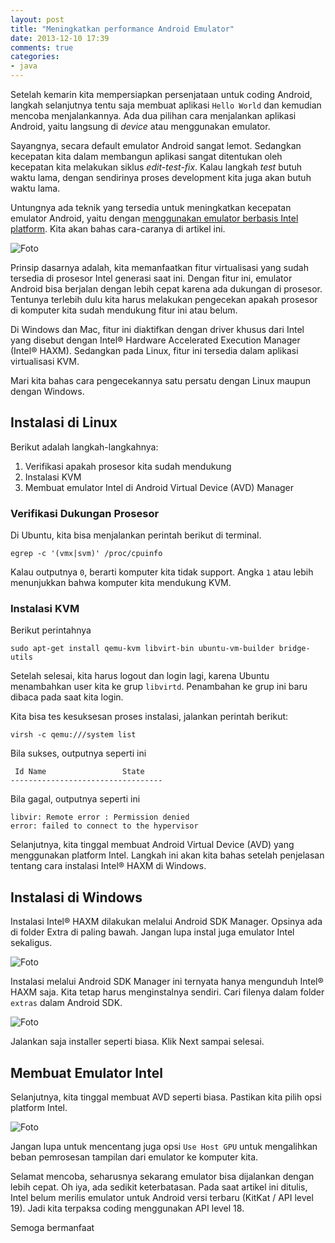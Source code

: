 ```yaml
---
layout: post
title: "Meningkatkan performance Android Emulator"
date: 2013-12-10 17:39
comments: true
categories: 
- java
---
```


Setelah kemarin kita mempersiapkan persenjataan untuk coding Android, langkah selanjutnya tentu saja membuat aplikasi `Hello World` dan kemudian mencoba menjalankannya. Ada dua pilihan cara menjalankan aplikasi Android, yaitu langsung di _device_ atau menggunakan emulator.

Sayangnya, secara default emulator Android sangat lemot. Sedangkan kecepatan kita dalam membangun aplikasi sangat ditentukan oleh kecepatan kita melakukan siklus _edit-test-fix_. Kalau langkah _test_ butuh waktu lama, dengan sendirinya proses development kita juga akan butuh waktu lama. 

Untungnya ada teknik yang tersedia untuk meningkatkan kecepatan emulator Android, yaitu dengan [menggunakan emulator berbasis Intel platform](http://software.intel.com/en-us/articles/speeding-up-the-android-emulator-on-intel-architecture). Kita akan bahas cara-caranya di artikel ini.

![Foto](http://lh5.googleusercontent.com/-ynU8SU2Efd0/Uqa45WE4K_I/AAAAAAAAC7w/umEdkuO7wqA/w467-h623-no/20131210_134625.jpg)

<!--more-->

Prinsip dasarnya adalah, kita memanfaatkan fitur virtualisasi yang sudah tersedia di prosesor Intel generasi saat ini. Dengan fitur ini, emulator Android bisa berjalan dengan lebih cepat karena ada dukungan di prosesor. Tentunya terlebih dulu kita harus melakukan pengecekan apakah prosesor di komputer kita sudah mendukung fitur ini atau belum.

Di Windows dan Mac, fitur ini diaktifkan dengan driver khusus dari Intel yang disebut dengan Intel® Hardware Accelerated Execution Manager (Intel® HAXM). Sedangkan pada Linux, fitur ini tersedia dalam aplikasi virtualisasi KVM. 

Mari kita bahas cara pengecekannya satu persatu dengan Linux maupun dengan Windows.

## Instalasi di Linux ##

Berikut adalah langkah-langkahnya:

1. Verifikasi apakah prosesor kita sudah mendukung
2. Instalasi KVM
3. Membuat emulator Intel di Android Virtual Device (AVD) Manager

### Verifikasi Dukungan Prosesor ###

Di Ubuntu, kita bisa menjalankan perintah berikut di terminal.

```
egrep -c '(vmx|svm)' /proc/cpuinfo
```

Kalau outputnya `0`, berarti komputer kita tidak support. Angka `1` atau lebih menunjukkan bahwa komputer kita mendukung KVM.


### Instalasi KVM ###

Berikut perintahnya

```
sudo apt-get install qemu-kvm libvirt-bin ubuntu-vm-builder bridge-utils
```

Setelah selesai, kita harus logout dan login lagi, karena Ubuntu menambahkan user kita ke grup `libvirtd`. Penambahan ke grup ini baru dibaca pada saat kita login.

Kita bisa tes kesuksesan proses instalasi, jalankan perintah berikut:

```
virsh -c qemu:///system list
```

Bila sukses, outputnya seperti ini

```
 Id Name                 State
----------------------------------
```

Bila gagal, outputnya seperti ini

```
libvir: Remote error : Permission denied
error: failed to connect to the hypervisor
```

Selanjutnya, kita tinggal membuat Android Virtual Device (AVD) yang menggunakan platform Intel. Langkah ini akan kita bahas setelah penjelasan tentang cara instalasi Intel® HAXM di Windows.

## Instalasi di Windows ##

Instalasi Intel® HAXM dilakukan melalui Android SDK Manager. Opsinya ada di folder Extra di paling bawah.
Jangan lupa instal juga emulator Intel sekaligus.

![Foto](http://lh4.googleusercontent.com/-ZitwHacTB50/UqcZWbt1alI/AAAAAAAAC8Y/T_rChtMx4m0/w746-h576-no/haxm01.png)

Instalasi melalui Android SDK Manager ini ternyata hanya mengunduh Intel® HAXM saja. Kita tetap harus menginstalnya sendiri. Cari filenya dalam folder `extras` dalam Android SDK.

![Foto](http://lh6.googleusercontent.com/-vyyFTq3bx_4/UqcZVfev3QI/AAAAAAAAC8Q/fAcHpy2KJMo/w233-h122-no/haxm02.png)

Jalankan saja installer seperti biasa. Klik Next sampai selesai.

## Membuat Emulator Intel ##

Selanjutnya, kita tinggal membuat AVD seperti biasa. Pastikan kita pilih opsi platform Intel.

![Foto](http://lh3.googleusercontent.com/-phoDzK--s64/Uqcbh-dQWzI/AAAAAAAAC8s/2WWFtnFY1TE/w572-h623-no/Edit+Android+Virtual+Device+%2528AVD%2529+_001.png)

Jangan lupa untuk mencentang juga opsi `Use Host GPU` untuk mengalihkan beban pemrosesan tampilan dari emulator ke komputer kita.

Selamat mencoba, seharusnya sekarang emulator bisa dijalankan dengan lebih cepat. Oh iya, ada sedikit keterbatasan. Pada saat artikel ini ditulis, Intel belum merilis emulator untuk Android versi terbaru (KitKat / API level 19). Jadi kita terpaksa coding menggunakan API level 18.

Semoga bermanfaat

